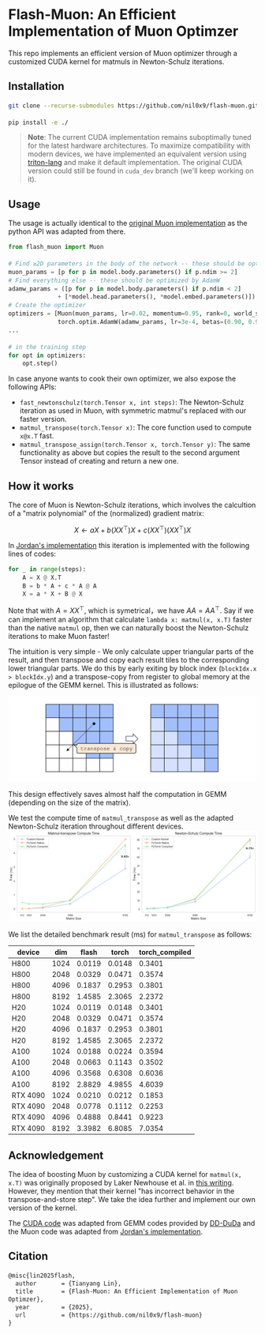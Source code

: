 # Flash-Muon: An Efficient Implementation of Muon Optimzer
This repo implements an efficient version of Muon optimizer through a customized CUDA kernel for matmuls in Newton-Schulz iterations.


## Installation

```sh
git clone --recurse-submodules https://github.com/nil0x9/flash-muon.git

pip install -e ./
```

> **Note**: The current CUDA implementation remains suboptimally tuned for the latest hardware architectures. To maximize compatibility with modern devices, we have implemented an equivalent version using [triton-lang](https://github.com/triton-lang/triton) and make it default implementation. The original CUDA version could still be found in `cuda_dev` branch (we'll keep working on it).


## Usage

The usage is actually identical to the [original Muon implementation](https://github.com/KellerJordan/Muon/tree/master) as the python API was adapted from there.

```python
from flash_muon import Muon

# Find ≥2D parameters in the body of the network -- these should be optimized by Muon
muon_params = [p for p in model.body.parameters() if p.ndim >= 2]
# Find everything else -- these should be optimized by AdamW
adamw_params = ([p for p in model.body.parameters() if p.ndim < 2]
              + [*model.head.parameters(), *model.embed.parameters()])
# Create the optimizer
optimizers = [Muon(muon_params, lr=0.02, momentum=0.95, rank=0, world_size=1),
              torch.optim.AdamW(adamw_params, lr=3e-4, betas=(0.90, 0.95), weight_decay=0.01)]
...

# in the training step
for opt in optimizers:
    opt.step()
```

In case anyone wants to cook their own optimizer, we also expose the following APIs:

- `fast_newtonschulz(torch.Tensor x, int steps)`: The Newton-Schulz iteration as used in Muon, with symmetric matmul's replaced with our faster version.
- `matmul_transpose(torch.Tensor x)`: The core function used to compute `x@x.T` fast.
- `matmul_transpose_assign(torch.Tensor x, torch.Tensor y)`: The same functionality as above but copies the result to the second argument Tensor instead of creating and return a new one.


## How it works

The core of Muon is  Newton-Schulz iterations, which involves the calcultion of a "matrix polynomial" of the (normalized) gradient matrix:

$$
X\leftarrow aX + b(XX^\top)X + c(XX^\top)(XX^\top)X
$$

In [Jordan's implementation](https://github.com/KellerJordan/Muon/tree/master) this iteration is implemented with the following lines of codes:

```python
for _ in range(steps):
    A = X @ X.T
    B = b * A + c * A @ A
    X = a * X + B @ X
```

Note that with $A=XX^\top$, which is symetrical，we have $AA = AA^\top$. Say if we can implement an algorithm that calculate `lambda x: matmul(x, x.T)` faster than the native `matmul` op, then we can naturally boost the Newton-Schulz iterations to make Muon faster!

The intuition is very simple - We only calculate upper triangular parts of the result, and then transpose and copy each result tiles to the corresponding lower triangular parts. We do this by early exiting by block index (`blockIdx.x > blockIdx.y`) and a transpose-copy from register to global memory at the epilogue of the GEMM kernel. This is illustrated as follows:

![design of matmul_transpose kernel](assets/matmul_transpose_kernel.png)

This design effectively saves almost half the computation in GEMM (depending on the size of the matrix).


We test the compute time of `matmul_transpose` as well as the adapted Newton-Schulz iteration throughout different devices. 
![design of matmul_transpose kernel](assets/benchmark.png)

We list the detailed benchmark result (ms) for `matmul_transpose` as follows:

| device | dim  | flash  | torch  | torch_compiled |
|--------|------|--------|--------|----------------|
| H800   | 1024 | 0.0119 | 0.0148 | 0.3401         |
| H800   | 2048 | 0.0329 | 0.0471 | 0.3574         |
| H800   | 4096 | 0.1837 | 0.2953 | 0.3801         |
| H800   | 8192 | 1.4585 | 2.3065 | 2.2372         |
| H20    | 1024 | 0.0119 | 0.0148 | 0.3401         |
| H20    | 2048 | 0.0329 | 0.0471 | 0.3574         |
| H20    | 4096 | 0.1837 | 0.2953 | 0.3801         |
| H20    | 8192 | 1.4585 | 2.3065 | 2.2372         |
| A100   | 1024 | 0.0188 | 0.0224 | 0.3594         |
| A100   | 2048 | 0.0663 | 0.1143 | 0.3502         |
| A100   | 4096 | 0.3568 | 0.6308 | 0.6036         |
| A100   | 8192 | 2.8829 | 4.9855 | 4.6039         |
| RTX 4090 | 1024 | 0.0210 | 0.0212 | 0.1853         |
| RTX 4090 | 2048 | 0.0778 | 0.1112 | 0.2253         |
| RTX 4090 | 4096 | 0.4888 | 0.8441 | 0.9223         |
| RTX 4090 | 8192 | 3.3982 | 6.8085 | 7.0354         |


## Acknowledgement

The idea of boosting Muon by customizing a CUDA kernel for `matmul(x, x.T)` was originally proposed by Laker Newhouse et al. in [this writing](https://www.lakernewhouse.com/assets/writing/faster-symmul-with-thunderkittens.pdf). However, they mention that their kernel "has incorrect behavior in the transpose-and-store step". We take the idea further and implement our own version of the kernel.

The [CUDA code](https://github.com/nil0x9/flash-muon/blob/cuda_dev/csrc/matmul_transpose.cu) was adapted from GEMM codes provided by [DD-DuDa](https://github.com/DD-DuDa) and the Muon code was adapted from [Jordan's implementation](https://github.com/KellerJordan/Muon/tree/master).


## Citation
```
@misc{lin2025flash,
  author       = {Tianyang Lin},
  title        = {Flash-Muon: An Efficient Implementation of Muon Optimzer},
  year         = {2025},
  url          = {https://github.com/nil0x9/flash-muon}
}
```
